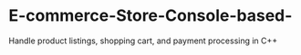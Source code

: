# E-commerce-Store-Console-based-
Handle product listings, shopping cart, and payment processing in C++ 
